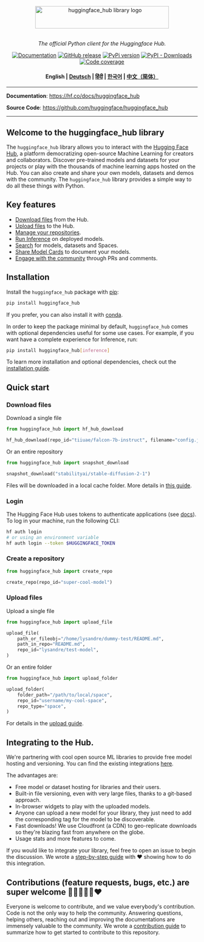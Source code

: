 <p align="center">
  <picture>
    <source media="(prefers-color-scheme: dark)" srcset="https://huggingface.co/datasets/huggingface/documentation-images/raw/main/huggingface_hub-dark.svg">
    <source media="(prefers-color-scheme: light)" srcset="https://huggingface.co/datasets/huggingface/documentation-images/raw/main/huggingface_hub.svg">
    <img alt="huggingface_hub library logo" src="https://huggingface.co/datasets/huggingface/documentation-images/raw/main/huggingface_hub.svg" width="352" height="59" style="max-width: 100%;">
  </picture>
  <br/>
  <br/>
</p> 

<p align="center">
    <i>The official Python client for the Huggingface Hub.</i>
</p>

<p align="center">
    <a href="https://huggingface.co/docs/huggingface_hub/en/index"><img alt="Documentation" src="https://img.shields.io/website/http/huggingface.co/docs/huggingface_hub/index.svg?down_color=red&down_message=offline&up_message=online&label=doc"></a>
    <a href="https://github.com/huggingface/huggingface_hub/releases"><img alt="GitHub release" src="https://img.shields.io/github/release/huggingface/huggingface_hub.svg"></a>
    <a href="https://github.com/huggingface/huggingface_hub"><img alt="PyPi version" src="https://img.shields.io/pypi/pyversions/huggingface_hub.svg"></a>
    <a href="https://pypi.org/project/huggingface-hub"><img alt="PyPI - Downloads" src="https://img.shields.io/pypi/dm/huggingface_hub"></a>
    <a href="https://codecov.io/gh/huggingface/huggingface_hub"><img alt="Code coverage" src="https://codecov.io/gh/huggingface/huggingface_hub/branch/main/graph/badge.svg?token=RXP95LE2XL"></a>
</p>

<h4 align="center">
    <p>
        <b>English</b> |
        <a href="https://github.com/huggingface/huggingface_hub/blob/main/i18n/README_de.md">Deutsch</a> |
        <a href="https://github.com/huggingface/huggingface_hub/blob/main/i18n/README_hi.md">हिंदी</a> |
        <a href="https://github.com/huggingface/huggingface_hub/blob/main/i18n/README_ko.md">한국어</a> |
        <a href="https://github.com/huggingface/huggingface_hub/blob/main/i18n/README_cn.md">中文（简体）</a>
    <p>
</h4>

---

**Documentation**: <a href="https://hf.co/docs/huggingface_hub" target="_blank">https://hf.co/docs/huggingface_hub</a>

**Source Code**: <a href="https://github.com/huggingface/huggingface_hub" target="_blank">https://github.com/huggingface/huggingface_hub</a>

---

## Welcome to the huggingface_hub library

The `huggingface_hub` library allows you to interact with the [Hugging Face Hub](https://huggingface.co/), a platform democratizing open-source Machine Learning for creators and collaborators. Discover pre-trained models and datasets for your projects or play with the thousands of machine learning apps hosted on the Hub. You can also create and share your own models, datasets and demos with the community. The `huggingface_hub` library provides a simple way to do all these things with Python.

## Key features

- [Download files](https://huggingface.co/docs/huggingface_hub/en/guides/download) from the Hub.
- [Upload files](https://huggingface.co/docs/huggingface_hub/en/guides/upload) to the Hub.
- [Manage your repositories](https://huggingface.co/docs/huggingface_hub/en/guides/repository).
- [Run Inference](https://huggingface.co/docs/huggingface_hub/en/guides/inference) on deployed models.
- [Search](https://huggingface.co/docs/huggingface_hub/en/guides/search) for models, datasets and Spaces.
- [Share Model Cards](https://huggingface.co/docs/huggingface_hub/en/guides/model-cards) to document your models.
- [Engage with the community](https://huggingface.co/docs/huggingface_hub/en/guides/community) through PRs and comments.

## Installation

Install the `huggingface_hub` package with [pip](https://pypi.org/project/huggingface-hub/):

```bash
pip install huggingface_hub
```

If you prefer, you can also install it with [conda](https://huggingface.co/docs/huggingface_hub/en/installation#install-with-conda).

In order to keep the package minimal by default, `huggingface_hub` comes with optional dependencies useful for some use cases. For example, if you want have a complete experience for Inference, run:

```bash
pip install huggingface_hub[inference]
```

To learn more installation and optional dependencies, check out the [installation guide](https://huggingface.co/docs/huggingface_hub/en/installation).

## Quick start

### Download files

Download a single file

```py
from huggingface_hub import hf_hub_download

hf_hub_download(repo_id="tiiuae/falcon-7b-instruct", filename="config.json")
```

Or an entire repository

```py
from huggingface_hub import snapshot_download

snapshot_download("stabilityai/stable-diffusion-2-1")
```

Files will be downloaded in a local cache folder. More details in [this guide](https://huggingface.co/docs/huggingface_hub/en/guides/manage-cache).

### Login

The Hugging Face Hub uses tokens to authenticate applications (see [docs](https://huggingface.co/docs/hub/security-tokens)). To log in your machine, run the following CLI:

```bash
hf auth login
# or using an environment variable
hf auth login --token $HUGGINGFACE_TOKEN
```

### Create a repository

```py
from huggingface_hub import create_repo

create_repo(repo_id="super-cool-model")
```

### Upload files

Upload a single file

```py
from huggingface_hub import upload_file

upload_file(
    path_or_fileobj="/home/lysandre/dummy-test/README.md",
    path_in_repo="README.md",
    repo_id="lysandre/test-model",
)
```

Or an entire folder

```py
from huggingface_hub import upload_folder

upload_folder(
    folder_path="/path/to/local/space",
    repo_id="username/my-cool-space",
    repo_type="space",
)
```

For details in the [upload guide](https://huggingface.co/docs/huggingface_hub/en/guides/upload).

## Integrating to the Hub.

We're partnering with cool open source ML libraries to provide free model hosting and versioning. You can find the existing integrations [here](https://huggingface.co/docs/hub/libraries).

The advantages are:

- Free model or dataset hosting for libraries and their users.
- Built-in file versioning, even with very large files, thanks to a git-based approach.
- In-browser widgets to play with the uploaded models.
- Anyone can upload a new model for your library, they just need to add the corresponding tag for the model to be discoverable.
- Fast downloads! We use Cloudfront (a CDN) to geo-replicate downloads so they're blazing fast from anywhere on the globe.
- Usage stats and more features to come.

If you would like to integrate your library, feel free to open an issue to begin the discussion. We wrote a [step-by-step guide](https://huggingface.co/docs/hub/adding-a-library) with ❤️ showing how to do this integration.

## Contributions (feature requests, bugs, etc.) are super welcome 💙💚💛💜🧡❤️

Everyone is welcome to contribute, and we value everybody's contribution. Code is not the only way to help the community.
Answering questions, helping others, reaching out and improving the documentations are immensely valuable to the community.
We wrote a [contribution guide](https://github.com/huggingface/huggingface_hub/blob/main/CONTRIBUTING.md) to summarize
how to get started to contribute to this repository.

